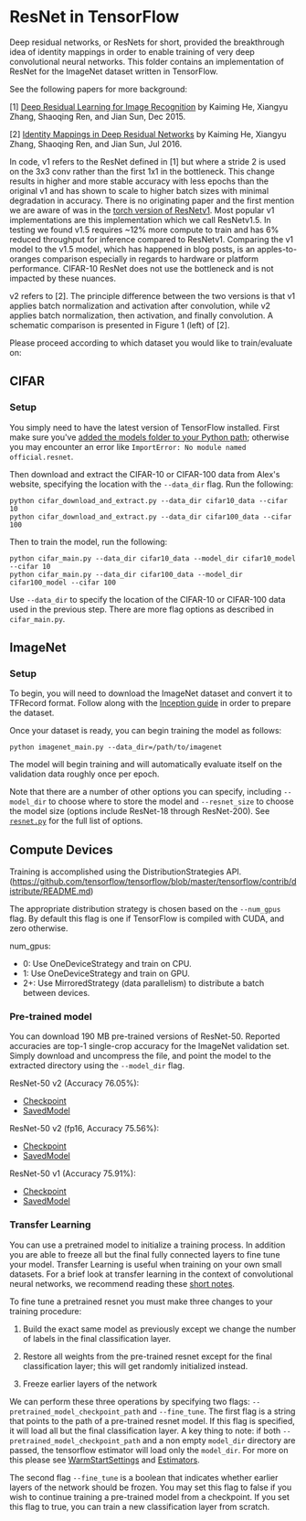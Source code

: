 # ResNet in TensorFlow

Deep residual networks, or ResNets for short, provided the breakthrough idea of identity mappings in order to enable training of very deep convolutional neural networks. This folder contains an implementation of ResNet for the ImageNet dataset written in TensorFlow.

See the following papers for more background:

[1] [Deep Residual Learning for Image Recognition](https://arxiv.org/pdf/1512.03385.pdf) by Kaiming He, Xiangyu Zhang, Shaoqing Ren, and Jian Sun, Dec 2015.

[2] [Identity Mappings in Deep Residual Networks](https://arxiv.org/pdf/1603.05027.pdf) by Kaiming He, Xiangyu Zhang, Shaoqing Ren, and Jian Sun, Jul 2016.

In code, v1 refers to the ResNet defined in [1] but where a stride 2 is used on
the 3x3 conv rather than the first 1x1 in the bottleneck. This change results
in higher and more stable accuracy with less epochs than the original v1 and has
shown to scale to higher batch sizes with minimal degradation in accuracy.
There is no originating paper and the first mention we are aware of was in the
[torch version of ResNetv1](https://github.com/facebook/fb.resnet.torch). Most
popular v1 implementations are this implementation which we call ResNetv1.5. In
testing we found v1.5 requires ~12% more compute to train and has 6% reduced
throughput for inference compared to ResNetv1. Comparing the v1 model to the
v1.5 model, which has happened in blog posts, is an apples-to-oranges
comparison especially in regards to hardware or platform performance. CIFAR-10
ResNet does not use the bottleneck and is not impacted by these nuances.

v2 refers to [2]. The principle difference between the two versions is that v1
applies batch normalization and activation after convolution, while v2 applies
batch normalization, then activation, and finally convolution. A schematic
comparison is presented in Figure 1 (left) of [2].

Please proceed according to which dataset you would like to train/evaluate on:


## CIFAR

### Setup

You simply need to have the latest version of TensorFlow installed.
First make sure you've [added the models folder to your Python path](/official/#running-the-models); otherwise you may encounter an error like `ImportError: No module named official.resnet`.

Then download and extract the CIFAR-10 or CIFAR-100 data from Alex's website, specifying the location with the `--data_dir` flag. Run the following:

```
python cifar_download_and_extract.py --data_dir cifar10_data --cifar 10
python cifar_download_and_extract.py --data_dir cifar100_data --cifar 100
```

Then to train the model, run the following:

```
python cifar_main.py --data_dir cifar10_data --model_dir cifar10_model --cifar 10
python cifar_main.py --data_dir cifar100_data --model_dir cifar100_model --cifar 100
```

Use `--data_dir` to specify the location of the CIFAR-10 or CIFAR-100 data used in the previous step. There are more flag options as described in `cifar_main.py`.


## ImageNet

### Setup
To begin, you will need to download the ImageNet dataset and convert it to TFRecord format. Follow along with the [Inception guide](https://github.com/tensorflow/models/tree/master/research/inception#getting-started) in order to prepare the dataset.

Once your dataset is ready, you can begin training the model as follows:

```
python imagenet_main.py --data_dir=/path/to/imagenet
```

The model will begin training and will automatically evaluate itself on the validation data roughly once per epoch.

Note that there are a number of other options you can specify, including `--model_dir` to choose where to store the model and `--resnet_size` to choose the model size (options include ResNet-18 through ResNet-200). See [`resnet.py`](resnet.py) for the full list of options.


## Compute Devices
Training is accomplished using the DistributionStrategies API. (https://github.com/tensorflow/tensorflow/blob/master/tensorflow/contrib/distribute/README.md)

The appropriate distribution strategy is chosen based on the `--num_gpus` flag. By default this flag is one if TensorFlow is compiled with CUDA, and zero otherwise.

num_gpus:
+ 0:  Use OneDeviceStrategy and train on CPU.
+ 1:  Use OneDeviceStrategy and train on GPU.
+ 2+: Use MirroredStrategy (data parallelism) to distribute a batch between devices.

### Pre-trained model
You can download 190 MB pre-trained versions of ResNet-50. Reported accuracies are top-1 single-crop accuracy for the ImageNet validation set. Simply download and uncompress the file, and point the model to the extracted directory using the `--model_dir` flag.

ResNet-50 v2 (Accuracy 76.05%):
* [Checkpoint](http://download.tensorflow.org/models/official/20180601_resnet_v2_imagenet_checkpoint.tar.gz)
* [SavedModel](http://download.tensorflow.org/models/official/20180601_resnet_v2_imagenet_savedmodel.tar.gz)

ResNet-50 v2 (fp16, Accuracy 75.56%):
* [Checkpoint](http://download.tensorflow.org/models/official/20180601_resnet_v2_fp16_imagenet_checkpoint.tar.gz)
* [SavedModel](http://download.tensorflow.org/models/official/20180601_resnet_v2_fp16_imagenet_savedmodel.tar.gz)

ResNet-50 v1 (Accuracy 75.91%):
* [Checkpoint](http://download.tensorflow.org/models/official/20180601_resnet_v1_imagenet_checkpoint.tar.gz)
* [SavedModel](http://download.tensorflow.org/models/official/20180601_resnet_v1_imagenet_savedmodel.tar.gz)

### Transfer Learning
You can use a pretrained model to initialize a training process. In addition you are able to freeze all but the final fully connected layers to fine tune your model. Transfer Learning is useful when training on your own small datasets. For a brief look at transfer learning in the context of convolutional neural networks, we recommend reading these [short notes](http://cs231n.github.io/transfer-learning/).


To fine tune a pretrained resnet you must make three changes to your training procedure:

1) Build the exact same model as previously except we change the number of labels in the final classification layer.

2) Restore all weights from the pre-trained resnet except for the final classification layer; this will get randomly initialized instead.

3) Freeze earlier layers of the network

We can perform these three operations by specifying two flags: ```--pretrained_model_checkpoint_path``` and ```--fine_tune```. The first flag is a string that points to the path of a pre-trained resnet model. If this flag is specified, it will load all but the final classification layer. A key thing to note: if both ```--pretrained_model_checkpoint_path``` and a non empty ```model_dir``` directory are passed, the tensorflow estimator will load only the ```model_dir```. For more on this please see [WarmStartSettings](https://www.tensorflow.org/versions/master/api_docs/python/tf/estimator/WarmStartSettings) and [Estimators](https://www.tensorflow.org/guide/estimators).

The second flag ```--fine_tune``` is a boolean that indicates whether earlier layers of the network should be frozen. You may set this flag to false if you wish to continue training a pre-trained model from a checkpoint. If you set this flag to true, you can train a new classification layer from scratch.
